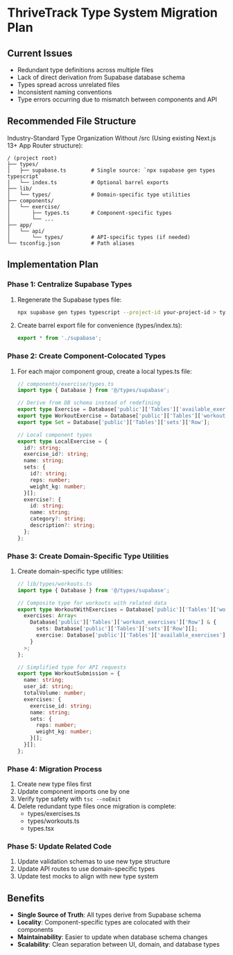# ThriveTrack Type System Migration Plan

## Current Issues

- Redundant type definitions across multiple files
- Lack of direct derivation from Supabase database schema
- Types spread across unrelated files
- Inconsistent naming conventions
- Type errors occurring due to mismatch between components and API

## Recommended File Structure

Industry-Standard Type Organization Without /src (Using existing Next.js 13+ App Router structure):

```
/ (project root)
├── types/
│   ├── supabase.ts        # Single source: `npx supabase gen types typescript`
│   └── index.ts           # Optional barrel exports
├── lib/
│   └── types/             # Domain-specific type utilities
├── components/
│   └── exercise/
│       ├── types.ts       # Component-specific types
│       └── ...
├── app/
│   └── api/
│       └── types/         # API-specific types (if needed)
└── tsconfig.json          # Path aliases
```

## Implementation Plan

### Phase 1: Centralize Supabase Types

1. Regenerate the Supabase types file:
   ```bash
   npx supabase gen types typescript --project-id your-project-id > types/supabase.ts
   ```

2. Create barrel export file for convenience (types/index.ts):
   ```typescript
   export * from './supabase';
   ```

### Phase 2: Create Component-Colocated Types

1. For each major component group, create a local types.ts file:

   ```typescript
   // components/exercise/types.ts
   import type { Database } from '@/types/supabase';

   // Derive from DB schema instead of redefining
   export type Exercise = Database['public']['Tables']['available_exercises']['Row'];
   export type WorkoutExercise = Database['public']['Tables']['workout_exercises']['Row'];
   export type Set = Database['public']['Tables']['sets']['Row'];

   // Local component types
   export type LocalExercise = {
     id?: string;
     exercise_id?: string;
     name: string;
     sets: {
       id?: string;
       reps: number;
       weight_kg: number;
     }[];
     exercise?: {
       id: string;
       name: string;
       category?: string;
       description?: string;
     };
   };
   ```

### Phase 3: Create Domain-Specific Type Utilities

1. Create domain-specific type utilities:

   ```typescript
   // lib/types/workouts.ts
   import type { Database } from '@/types/supabase';

   // Composite type for workouts with related data
   export type WorkoutWithExercises = Database['public']['Tables']['workouts']['Row'] & {
     exercises: Array<
       Database['public']['Tables']['workout_exercises']['Row'] & {
         sets: Database['public']['Tables']['sets']['Row'][];
         exercise: Database['public']['Tables']['available_exercises']['Row'];
       }
     >;
   };

   // Simplified type for API requests
   export type WorkoutSubmission = {
     name: string;
     user_id: string;
     totalVolume: number;
     exercises: {
       exercise_id: string;
       name: string;
       sets: {
         reps: number;
         weight_kg: number;
       }[];
     }[];
   };
   ```

### Phase 4: Migration Process

1. Create new type files first
2. Update component imports one by one
3. Verify type safety with `tsc --noEmit`
4. Delete redundant type files once migration is complete:
   - types/exercises.ts
   - types/workouts.ts
   - types.tsx

### Phase 5: Update Related Code

1. Update validation schemas to use new type structure
2. Update API routes to use domain-specific types
3. Update test mocks to align with new type system

## Benefits

- **Single Source of Truth**: All types derive from Supabase schema
- **Locality**: Component-specific types are colocated with their components
- **Maintainability**: Easier to update when database schema changes
- **Scalability**: Clean separation between UI, domain, and database types
